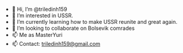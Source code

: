 - 👋 Hi, I’m @triledinh159
- 👀 I’m interested in USSR.
- 🌱 I’m currently learning how to make USSR reunite and great again.
- 💞️ I’m looking to collaborate on Bolsevik comrades
- 📫 Me as MasterYuri 
- 📫 Contact: triledinh159@gmail.com

<!---
triledinh159/triledinh159 is a ✨ special ✨ repository because its `README.md` (this file) appears on your GitHub profile.
You can click the Preview link to take a look at your changes.
--->
